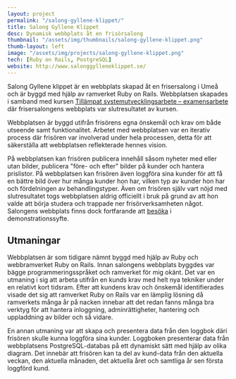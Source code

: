 ```yaml
---
layout: project
permalink: "/salong-gyllene-klippet/"
title: Salong Gyllene Klippet
desc: Dynamisk webbplats åt en frisörsalong
thumbnail: "/assets/img/thumbnails/salong-gyllene-klippet.png"
thumb-layout: left
image: "/assets/img/projects/salong-gyllene-klippet.png"
tech: [Ruby on Rails, PostgreSQL]
website: http://www.salonggylleneklippet.se/
---
```

Salong Gyllene klippet är en webbplats skapad åt en frisersalong i Umeå och är byggd med hjälp av ramverket Ruby on Rails. Webbplatsen skapades i samband med kursen [Tillämpat systemutvecklingsarbete – examensarbete](https://www.miun.se/utbildning/Kurser/Sok-kursplan/kursplan/?kursplanid=14417) där frisersalongens webbplats var slutresultatet av kursen.

Webbplatsen är byggd utifrån frisörens egna önskemål och krav om både utseende samt funktionalitet. Arbetet med webbplatsen var en iterativ process där frisören var involverad under hela processen, detta för att säkerställa att webbplatsen reflekterade hennes vision.

På webbplatsen kan frisören  publicera innehåll såsom nyheter med eller utan bilder, publicera "före- och efter" bilder på kunder och hantera prislistor. På webbplatsen kan frisören även loggföra sina kunder för att få en bättre bild över hur många kunder hon har, vilken typ av kunder hon har och fördelningen av behandlingstyper. Även om frisören själv vart nöjd med slutresultatet togs webbplatsen aldrig officiellt i bruk på grund av att hon valde att börja studera och trappade ner frisörverksamheten något. Salongens webbplats finns dock fortfarande att [besöka](http://www.salonggylleneklippet.se) i demonstrationssyfte.

## Utmaningar

Webbplatsen är som tidigare nämnt byggd med hjälp av Ruby och webbramverket Ruby on Rails. Innan salongens webbplats byggdes var bägge programmeringsspråket och ramverket för mig okänt. Det var en utmaning i sig att arbeta utifrån en kunds krav med helt nya tekniker under en relativt kort tidsram. Efter att kundens krav och önskemål identifierades visade det sig att ramverket Ruby on Rails var en lämplig lösning då ramverkets många år på nacken innebar att det redan fanns många bra verktyg för att hantera inloggning, adminrättigheter, hantering och uppladdning av bilder och så vidare.

En annan utmaning var att skapa och presentera data från den loggbok däri frisören skulle kunna loggföra sina kunder. Loggboken presenterar data från webbplatsens PostgreSQL-databas på ett dynamiskt sätt med hjälp av olika diagram. Det innebär att frisören kan ta del av kund-data från den aktuella veckan, den aktuella månaden, det aktuella året och samtliga år sen första loggförd kund.
